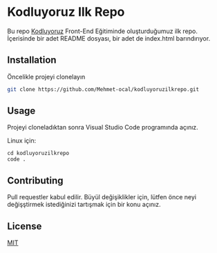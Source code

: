 # Kodluyoruz Ilk Repo

Bu repo [Kodluyoruz](https://www.kodluyoruz.org) Front-End Eğitiminde oluşturduğumuz ilk repo. İçerisinde bir adet README dosyası, bir adet de index.html barındırıyor.

## Installation

Öncelikle projeyi clonelayın

```bash
git clone https://github.com/Mehmet-ocal/kodluyoruzilkrepo.git
```


## Usage

Projeyi cloneladıktan sonra Visual Studio Code programında açınız.

Linux için:
```linux
cd kodluyoruzilkrepo
code .
```

## Contributing 

Pull requestler kabul edilir. Büyül değişiklikler için, lütfen önce neyi değişştirmek istediğinizi tartışmak için bir konu açınız.

## License

[MIT](https://choosealicense.com/licenses/mit/)